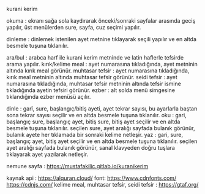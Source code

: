 kurani kerim


okuma : ekranı sağa sola kaydırarak önceki/sonraki sayfalar arasında geciş yapılır, üst menülerden sure, sayfa, cuz seçimi yapılır.

dinleme : dinlemek istenilen ayet metnine tıklayarak seçili yapılır ve en altda besmele tuşuna tıklanılır.

ara/bul : arabca harf ile kurani kerim metninde  ve latin haflerle tefsirde arama yapılır.
kırık/kelime meal : ayet numarasına tıkladığında, ayet metninin altında kırık meal görünür.
muhtasar tefsir : ayet numarasına tıkladığında, kırık meal metninin altında muhtasar tefsir  görünür.
seidi tefsir : ayet numarasına tıkladığında, muhtasar tefsir  metninin altında tefsir ismine tıkladığında ayetin tefsiri görünür.
ezber : alt solda menü simgesine tıklandığında ezber menüsü açılır.

dinle : garî, sure, başlangıç/bitiş ayeti, ayet tekrar sayısı, bu ayarlarla baştan sona tekrar sayısı seçilir ve en altda besmele tuşuna tıklanılır.
oku : gari, başlangıç sure, başlangıç ayet, bitiş sure, bitiş ayet seçilir ve en altda besmele tuşuna tıklanılır. seçilen sure, ayet aralığı sayfada bulanık görünür, bulanık ayete her tıklamada bir sonraki kelime netleşir.
yaz : gari, sure, başlangıç ayet, bitiş ayet seçilir ve en altda besmele tuşuna tıklanılır. seçilen ayet aralığı sayfada bulanık görünür, sanal klavyeden doğru tuşlara tıklayarak ayet yazılarak netleşir.




nemune sayfa : https://mustafakilic.gitlab.io/kuranikerim



kaynak 
api : https://alquran.cloud/ 
font: https://www.cdnfonts.com/ https://cdnjs.com/ 
kelime meal, muhtasar tefsir, seidi tefsir : https://gtaf.org/
